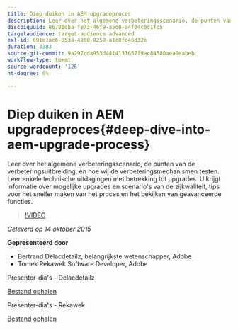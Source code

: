 ```yaml
---
title: Diep duiken in AEM upgradeproces
description: Leer over het algemene verbeteringsscenario, de punten van de verbeteringsuitbreiding, en hoe wij de verbeteringsmechanismen testen. Leer enkele technische uitdagingen met betrekking tot upgrades. U krijgt informatie over mogelijke upgrades en scenario's van de zijkwaliteit, tips voor het sneller maken van het proces en het bekijken van geavanceerde functies.
discoiquuid: 86781dba-fe73-46f9-a5d0-a4f04c0c1fc5
targetaudience: target-audience advanced
exl-id: 691e1ac6-853a-4860-8258-a1c8fc46d32e
duration: 3383
source-git-commit: 9a297cda953d4414131657f9ac84580aea0eabeb
workflow-type: tm+mt
source-wordcount: '126'
ht-degree: 0%

---
```


# Diep duiken in AEM upgradeproces{#deep-dive-into-aem-upgrade-process}

Leer over het algemene verbeteringsscenario, de punten van de verbeteringsuitbreiding, en hoe wij de verbeteringsmechanismen testen. Leer enkele technische uitdagingen met betrekking tot upgrades. U krijgt informatie over mogelijke upgrades en scenario&#39;s van de zijkwaliteit, tips voor het sneller maken van het proces en het bekijken van geavanceerde functies.

>[!VIDEO](https://video.tv.adobe.com/v/19376/?quality=9)

*Geleverd op 14 oktober 2015*

**Gepresenteerd door**

* Bertrand Delacdetailz, belangrijkste wetenschapper, Adobe
* Tomek Rekawek Software Developer, Adobe

Presenter-dia&#39;s - Delacdetailz

[Bestand ophalen](assets/aemgems-upgrades-2015-bdelacretaz.pdf)

Presenter-dia&#39;s - Rekawek

[Bestand ophalen](assets/aemgems-upgrades-2015-trekaewk.pdf)
<!--
[Get back to the Overview](https://helpx.adobe.com/experience-manager/kt/eseminars/gems/aem-index.html)
-->
